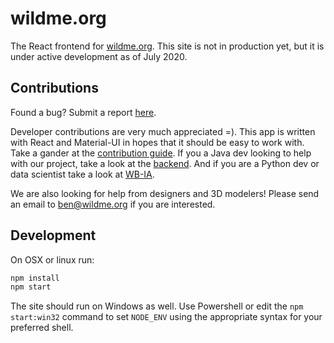 # wildme.org

The React frontend for [wildme.org](https://wildme.org/). This site is not in production yet, but it is under active development as of July 2020.

## Contributions 

Found a bug? Submit a report [here](https://github.com/WildMeOrg/wildme.org/issues/new).

Developer contributions are very much appreciated =). This app is written with React and Material-UI in hopes that it should be easy to work with. Take a gander at the [contribution guide](https://github.com/WildMeOrg/wildme.org/blob/master/CONTRIBUTION_GUIDE.md). If you a Java dev looking to help with our project, take a look at the [backend](https://github.com/WildMeOrg/Wildbook). And if you are a Python dev or data scientist take a look at [WB-IA](https://github.com/WildMeOrg/wildbook-ia). 

We are also looking for help from designers and 3D modelers! Please send an email to ben@wildme.org if you are interested.

## Development 

On OSX or linux run:

```js
npm install 
npm start 
```

The site should run on Windows as well. Use Powershell or edit the `npm start:win32` command to set `NODE_ENV` using the appropriate syntax for your preferred shell.
